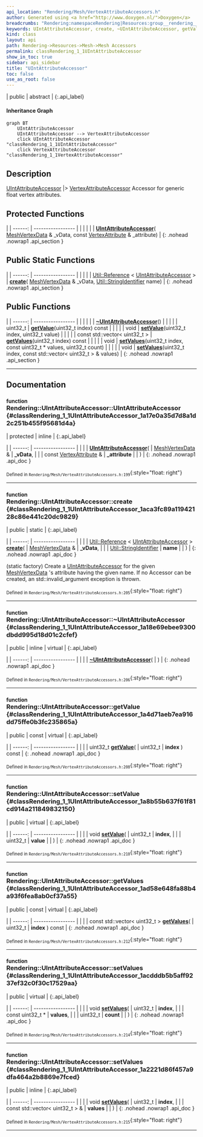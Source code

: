 ```yaml
---
api_location: "Rendering/Mesh/VertexAttributeAccessors.h"
author: Generated using <a href="http://www.doxygen.nl/">Doxygen</a>
breadcrumbs: "Rendering:namespaceRendering|Resources:group__rendering__resources|Mesh:group__mesh|Mesh Accessors:group__mesh__accessor"
keywords: UIntAttributeAccessor, create, ~UIntAttributeAccessor, getValue, setValue, getValues, setValues, setValues
kind: class
layout: api
path: Rendering->Resources->Mesh->Mesh Accessors
permalink: classRendering_1_1UIntAttributeAccessor
show_in_toc: true
sidebar: api_sidebar
title: "UIntAttributeAccessor"
toc: false
use_as_root: false
---
```


| public | abstract |
{:.api_label}

#### Inheritance Graph

```mermaid
graph BT
	UIntAttributeAccessor
	UIntAttributeAccessor --> VertexAttributeAccessor
	click UIntAttributeAccessor "classRendering_1_1UIntAttributeAccessor"
	click VertexAttributeAccessor "classRendering_1_1VertexAttributeAccessor"
```

## Description



 [UIntAttributeAccessor](classRendering_1_1UIntAttributeAccessor) |> [VertexAttributeAccessor](classRendering_1_1VertexAttributeAccessor) Accessor for generic float vertex attributes.



## Protected Functions

|
| ------: | ----------------- |
|  | |
|  | **[UIntAttributeAccessor](#classRendering_1_1UIntAttributeAccessor_1a17e0a35d7d8a1d2c251b455f95681d4a)**( [MeshVertexData](classRendering_1_1MeshVertexData) & _vData, const [VertexAttribute](namespaceRendering#namespaceRendering_1a5e16ec4d55d5b46f34a1a05bdb96384a) & _attribute) |
{: .nohead .nowrap1 .api_section }


## Public Static Functions

|
| ------: | ----------------- |
|  | |
| [Util::Reference](classUtil_1_1Reference) < [UIntAttributeAccessor](classRendering_1_1UIntAttributeAccessor) > | **[create](#classRendering_1_1UIntAttributeAccessor_1aca3fc89a11942128c86e441c20dc9829)**( [MeshVertexData](classRendering_1_1MeshVertexData) & _vData,  [Util::StringIdentifier](classUtil_1_1StringIdentifier)  name) |
{: .nohead .nowrap1 .api_section }


## Public Functions

|
| ------: | ----------------- |
|  | |
|  | **[~UIntAttributeAccessor](#classRendering_1_1UIntAttributeAccessor_1a18e69ebee9300dbdd995d18d01c2cfef)**() |
|  | |
| uint32_t | **[getValue](#classRendering_1_1UIntAttributeAccessor_1a4d71aeb7ea916dd75ffe0b3fc235865a)**(uint32_t index) const |
|  | |
| void | **[setValue](#classRendering_1_1UIntAttributeAccessor_1a8b55b637f61f81cd914a211849832150)**(uint32_t index, uint32_t value) |
|  | |
| const std::vector< uint32_t > | **[getValues](#classRendering_1_1UIntAttributeAccessor_1ad58e648fa88b4a93f6fea8ab0cf37a55)**(uint32_t index) const |
|  | |
| void | **[setValues](#classRendering_1_1UIntAttributeAccessor_1acdddb5b5aff9237ef32c0f30c17529aa)**(uint32_t index, const uint32_t * values, uint32_t count) |
|  | |
| void | **[setValues](#classRendering_1_1UIntAttributeAccessor_1a2221d86f457a9dfa464a2b8869e7fced)**(uint32_t index, const std::vector< uint32_t > & values) |
{: .nohead .nowrap1 .api_section }


-------------------------------------------------------------------

## Documentation

### <small>function</small><br/> Rendering::UIntAttributeAccessor::UIntAttributeAccessor {#classRendering_1_1UIntAttributeAccessor_1a17e0a35d7d8a1d2c251b455f95681d4a}

| protected | inline |
{:.api_label}

|
| ------: | ----------------- |
|  |
|  **[UIntAttributeAccessor](#classRendering_1_1UIntAttributeAccessor_1a17e0a35d7d8a1d2c251b455f95681d4a)**( |  [MeshVertexData](classRendering_1_1MeshVertexData) & | **_vData**, |
| | const [VertexAttribute](namespaceRendering#namespaceRendering_1a5e16ec4d55d5b46f34a1a05bdb96384a) & | **_attribute** |
|   ) |
{: .nohead .nowrap1 .api_doc }





<sub>Defined in `Rendering/Mesh/VertexAttributeAccessors.h:199`</sub>{:style="float: right"}

-------------------------------------------------------------------

### <small>function</small><br/> Rendering::UIntAttributeAccessor::create {#classRendering_1_1UIntAttributeAccessor_1aca3fc89a11942128c86e441c20dc9829}

| public | static |
{:.api_label}

|
| ------: | ----------------- |
|  |
| [Util::Reference](classUtil_1_1Reference) < [UIntAttributeAccessor](classRendering_1_1UIntAttributeAccessor) > **[create](#classRendering_1_1UIntAttributeAccessor_1aca3fc89a11942128c86e441c20dc9829)**( |  [MeshVertexData](classRendering_1_1MeshVertexData) & | **_vData**, |
| |  [Util::StringIdentifier](classUtil_1_1StringIdentifier)  | **name** |
|   ) |
{: .nohead .nowrap1 .api_doc }



(static factory) Create a [UIntAttributeAccessor](classRendering_1_1UIntAttributeAccessor) for the given [MeshVertexData](classRendering_1_1MeshVertexData) 's attribute having the given name. If no Accessor can be created, an std::invalid_argument exception is thrown.



<sub>Defined in `Rendering/Mesh/VertexAttributeAccessors.h:205`</sub>{:style="float: right"}

-------------------------------------------------------------------

### <small>function</small><br/> Rendering::UIntAttributeAccessor::~UIntAttributeAccessor {#classRendering_1_1UIntAttributeAccessor_1a18e69ebee9300dbdd995d18d01c2cfef}

| public | inline | virtual |
{:.api_label}

|
| ------: | ----------------- |
|  |
|  **[~UIntAttributeAccessor](#classRendering_1_1UIntAttributeAccessor_1a18e69ebee9300dbdd995d18d01c2cfef)**( |  ) |
{: .nohead .nowrap1 .api_doc }





<sub>Defined in `Rendering/Mesh/VertexAttributeAccessors.h:206`</sub>{:style="float: right"}

-------------------------------------------------------------------

### <small>function</small><br/> Rendering::UIntAttributeAccessor::getValue {#classRendering_1_1UIntAttributeAccessor_1a4d71aeb7ea916dd75ffe0b3fc235865a}

| public | const | virtual |
{:.api_label}

|
| ------: | ----------------- |
|  |
| uint32_t **[getValue](#classRendering_1_1UIntAttributeAccessor_1a4d71aeb7ea916dd75ffe0b3fc235865a)**( | uint32_t | **index** ) const |
{: .nohead .nowrap1 .api_doc }





<sub>Defined in `Rendering/Mesh/VertexAttributeAccessors.h:208`</sub>{:style="float: right"}

-------------------------------------------------------------------

### <small>function</small><br/> Rendering::UIntAttributeAccessor::setValue {#classRendering_1_1UIntAttributeAccessor_1a8b55b637f61f81cd914a211849832150}

| public | virtual |
{:.api_label}

|
| ------: | ----------------- |
|  |
| void **[setValue](#classRendering_1_1UIntAttributeAccessor_1a8b55b637f61f81cd914a211849832150)**( | uint32_t | **index**, |
| | uint32_t | **value** |
|   ) |
{: .nohead .nowrap1 .api_doc }





<sub>Defined in `Rendering/Mesh/VertexAttributeAccessors.h:210`</sub>{:style="float: right"}

-------------------------------------------------------------------

### <small>function</small><br/> Rendering::UIntAttributeAccessor::getValues {#classRendering_1_1UIntAttributeAccessor_1ad58e648fa88b4a93f6fea8ab0cf37a55}

| public | const | virtual |
{:.api_label}

|
| ------: | ----------------- |
|  |
| const std::vector< uint32_t > **[getValues](#classRendering_1_1UIntAttributeAccessor_1ad58e648fa88b4a93f6fea8ab0cf37a55)**( | uint32_t | **index** ) const |
{: .nohead .nowrap1 .api_doc }





<sub>Defined in `Rendering/Mesh/VertexAttributeAccessors.h:212`</sub>{:style="float: right"}

-------------------------------------------------------------------

### <small>function</small><br/> Rendering::UIntAttributeAccessor::setValues {#classRendering_1_1UIntAttributeAccessor_1acdddb5b5aff9237ef32c0f30c17529aa}

| public | virtual |
{:.api_label}

|
| ------: | ----------------- |
|  |
| void **[setValues](#classRendering_1_1UIntAttributeAccessor_1acdddb5b5aff9237ef32c0f30c17529aa)**( | uint32_t | **index**, |
| | const uint32_t * | **values**, |
| | uint32_t | **count** |
|   ) |
{: .nohead .nowrap1 .api_doc }





<sub>Defined in `Rendering/Mesh/VertexAttributeAccessors.h:214`</sub>{:style="float: right"}

-------------------------------------------------------------------

### <small>function</small><br/> Rendering::UIntAttributeAccessor::setValues {#classRendering_1_1UIntAttributeAccessor_1a2221d86f457a9dfa464a2b8869e7fced}

| public | inline |
{:.api_label}

|
| ------: | ----------------- |
|  |
| void **[setValues](#classRendering_1_1UIntAttributeAccessor_1a2221d86f457a9dfa464a2b8869e7fced)**( | uint32_t | **index**, |
| | const std::vector< uint32_t > & | **values** |
|   ) |
{: .nohead .nowrap1 .api_doc }





<sub>Defined in `Rendering/Mesh/VertexAttributeAccessors.h:215`</sub>{:style="float: right"}

-------------------------------------------------------------------

